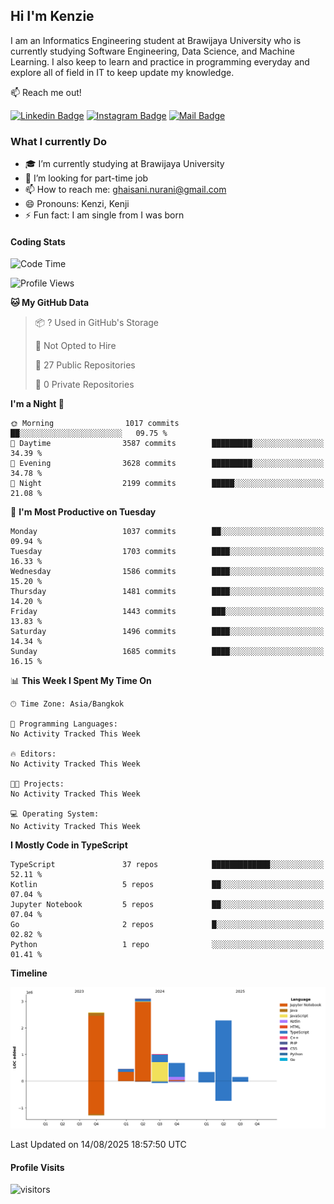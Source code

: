 ## Hi I'm Kenzie


I am an Informatics Engineering student at Brawijaya University who is currently studying Software Engineering, Data Science, and Machine Learning. I also keep to learn and practice in programming everyday and explore all of field in IT to keep update my knowledge.

:mailbox: Reach me out!

[![Linkedin Badge](https://img.shields.io/badge/-Kenzie_Taqiyassar-0e76a8?style=flat&labelColor=0e76a8&logo=linkedin&logoColor=white)](https://www.linkedin.com/in/kenzie-taqiyassar-37458b1aa/) 
[![Instagram Badge](https://img.shields.io/badge/-@__kenziehh_-e84393?style=flat&labelColor=e84393&logo=instagram&logoColor=white)](https://www.instagram.com/_kenziehh/) 
[![Mail Badge](https://img.shields.io/badge/-ghaisani.nurani-c0392b?style=flat&labelColor=c0392b&logo=gmail&logoColor=white)](mailto:ghaisani.nurani@gmail.com)

### What I currently Do

- 🎓 I’m currently studying at Brawijaya University
- 💼 I’m looking for part-time job
- 📫 How to reach me: ghaisani.nurani@gmail.com
- 😄 Pronouns: Kenzi, Kenji
- ⚡ Fun fact: I am single from I was born

#### Coding Stats
<!--START_SECTION:waka-->
![Code Time](http://img.shields.io/badge/Code%20Time-1%2C386%20hrs%207%20mins-blue)

![Profile Views](http://img.shields.io/badge/Profile%20Views-0-blue)

**🐱 My GitHub Data** 

> 📦 ? Used in GitHub's Storage 
 > 
> 🚫 Not Opted to Hire
 > 
> 📜 27 Public Repositories 
 > 
> 🔑 0 Private Repositories 
 > 
**I'm a Night 🦉** 

```text
🌞 Morning                1017 commits        ██░░░░░░░░░░░░░░░░░░░░░░░   09.75 % 
🌆 Daytime                3587 commits        █████████░░░░░░░░░░░░░░░░   34.39 % 
🌃 Evening                3628 commits        █████████░░░░░░░░░░░░░░░░   34.78 % 
🌙 Night                  2199 commits        █████░░░░░░░░░░░░░░░░░░░░   21.08 % 
```
📅 **I'm Most Productive on Tuesday** 

```text
Monday                   1037 commits        ██░░░░░░░░░░░░░░░░░░░░░░░   09.94 % 
Tuesday                  1703 commits        ████░░░░░░░░░░░░░░░░░░░░░   16.33 % 
Wednesday                1586 commits        ████░░░░░░░░░░░░░░░░░░░░░   15.20 % 
Thursday                 1481 commits        ████░░░░░░░░░░░░░░░░░░░░░   14.20 % 
Friday                   1443 commits        ███░░░░░░░░░░░░░░░░░░░░░░   13.83 % 
Saturday                 1496 commits        ████░░░░░░░░░░░░░░░░░░░░░   14.34 % 
Sunday                   1685 commits        ████░░░░░░░░░░░░░░░░░░░░░   16.15 % 
```


📊 **This Week I Spent My Time On** 

```text
🕑︎ Time Zone: Asia/Bangkok

💬 Programming Languages: 
No Activity Tracked This Week

🔥 Editors: 
No Activity Tracked This Week

🐱‍💻 Projects: 
No Activity Tracked This Week

💻 Operating System: 
No Activity Tracked This Week
```

**I Mostly Code in TypeScript** 

```text
TypeScript               37 repos            █████████████░░░░░░░░░░░░   52.11 % 
Kotlin                   5 repos             ██░░░░░░░░░░░░░░░░░░░░░░░   07.04 % 
Jupyter Notebook         5 repos             ██░░░░░░░░░░░░░░░░░░░░░░░   07.04 % 
Go                       2 repos             █░░░░░░░░░░░░░░░░░░░░░░░░   02.82 % 
Python                   1 repo              ░░░░░░░░░░░░░░░░░░░░░░░░░   01.41 % 
```



**Timeline**

![Lines of Code chart](https://raw.githubusercontent.com/kenziehh/kenziehh/master/assets/bar_graph.png)


 Last Updated on 14/08/2025 18:57:50 UTC
<!--END_SECTION:waka-->


#### Profile Visits

![visitors](https://visitor-badge.glitch.me/badge?page_id=kenziehh.kenziehh)





